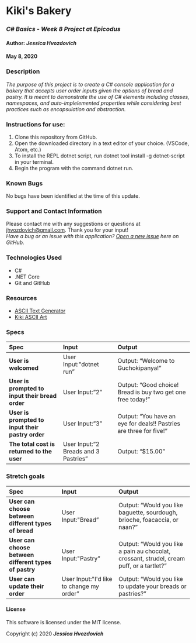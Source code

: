 # **Kiki's Bakery**

### _C# Basics - Week 8 Project at Epicodus_

#### Author: **_Jessica Hvozdovich_**
#### May 8, 2020

### Description

_The purpose of this project is to create a C# console application for a bakery that accepts user order inputs given the options of bread and pastry. It is meant to demonstrate the use of C# elements including classes, namespaces, and auto-implelemented properties while considering best practices such as encapsulation and abstraction._

### Instructions for use:

1. Clone this repository from GitHub.
2. Open the downloaded directory in a text editor of your choice.
  (VSCode, Atom, etc.)
3. To install the REPL dotnet script, run dotnet tool install -g dotnet-script in your terminal.
4. Begin the program with the command dotnet run.

### Known Bugs

No bugs have been identified at the time of this update.

### Support and Contact Information

Please contact me with any suggestions or questions at jhvozdovich@gmail.com. Thank you for your input!  
_Have a bug or an issue with this application? [Open a new issue](https://github.com/jhvozdovich/bakery/issues) here on GitHub._

### Technologies Used

* C#
* .NET Core
* Git and GitHub

### Resources

* [ASCII Text Generator](http://patorjk.com/software/taag/)
* [Kiki ASCII Art](http://anime.en.utf8art.com/arc/kikis_delivery_service_3.html)

### Specs
| Spec | Input | Output |
| :------------- | :------------- | :------------- |
| **User is welcomed** | User Input:"dotnet run” | Output: “Welcome to Guchokipanya!” |
| **User is prompted to input their bread order** | User Input:”2” | Output: “Good choice! Bread is buy two get one free today!” |
| **User is prompted to input their pastry order** | User Input:”3” | Output: “You have an eye for deals!! Pastries are three for five!” |
| **The total cost is returned to the user** | User Input:”2 Breads and 3 Pastries” | Output: “$15.00” |

### Stretch goals
| Spec | Input | Output |
| :------------- | :------------- | :------------- |
| **User can choose between different types of bread** | User Input:"Bread” | Output: “Would you like baguette, sourdough, brioche, foacaccia, or naan?” |
| **User can choose between different types of pastry** | User Input:"Pastry” | Output: “Would you like a pain au chocolat, crossant, strudel, cream puff, or a tartlet?” |
| **User can update their order** | User Input:"I'd like to change my order” | Output: “Would you like to update your breads or pastries?” |

#### License

This software is licensed under the MIT license.

Copyright (c) 2020 **_Jessica Hvozdovich_**